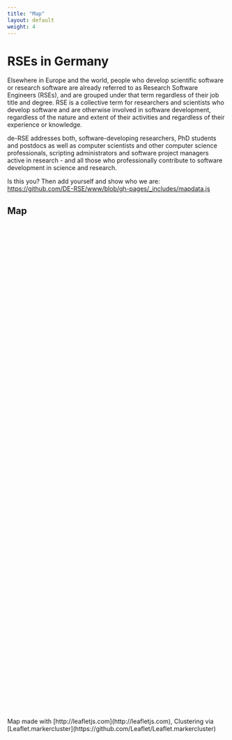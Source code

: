 ```yaml
---
title: "Map"
layout: default
weight: 4
---
```


# RSEs in Germany

Elsewhere in Europe and the world, people who develop scientific software or research software are already referred to as Research Software Engineers (RSEs), and are grouped under that term regardless of their job title and degree. RSE is a collective term for researchers and scientists who develop software and are otherwise involved in software development, regardless of the nature and extent of their activities and regardless of their experience or knowledge.

de-RSE addresses both, software-developing researchers, PhD students and postdocs as well as computer scientists and other computer science professionals, scripting administrators and software project managers active in research - and all those who professionally contribute to software development in science and research.

Is this you? Then add yourself and show who we are: <https://github.com/DE-RSE/www/blob/gh-pages/_includes/mapdata.js>

## Map

<div id="map" style="height:1100px;"></div>

<script type="text/javascript" src="{{ "/js/leaflet.js" | prepend: site.baseurl }}"></script>
<script type="text/javascript" src="{{ "/js/leaflet.markercluster.js" | prepend: site.baseurl }}"></script>
<script type="text/javascript">


function onEachFeature(feature, layer) {
    if (feature.properties && feature.properties.popupContent) {
        layer.bindPopup(feature.properties.popupContent);
    }
}


var map = L.map('map').setView([51.000,10.316], 7);

L.tileLayer('http://{s}.tile.osm.org/{z}/{x}/{y}.png', {
    attribution: '&copy; <a href="http://osm.org/copyright">OpenStreetMap</a> contributors'
}).addTo(map);

{% include mapdata.js %}

var featureGroup = L.markerClusterGroup();
featureGroup.addLayer(
	L.geoJSON(rseFeatures, {
                      	onEachFeature: onEachFeature
                      }
	  )
  );

map.addLayer(featureGroup);
</script>

<br/>
<br/>
Map made with [http://leafletjs.com](http://leafletjs.com), Clustering via [Leaflet.markercluster](https://github.com/Leaflet/Leaflet.markercluster)
